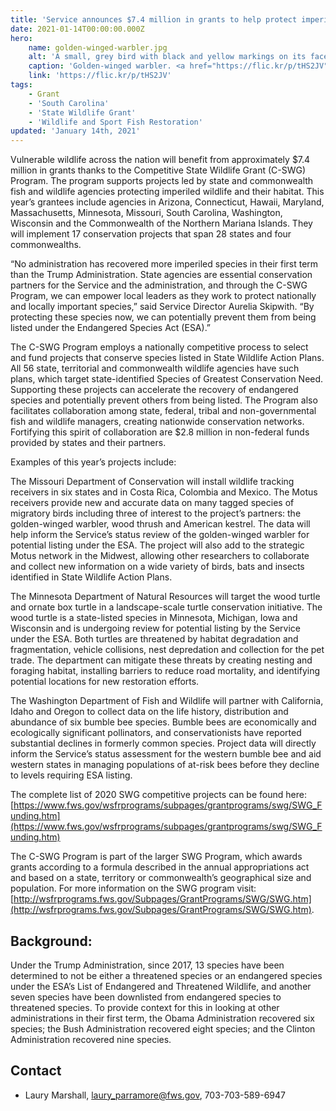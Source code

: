 ```yaml
---
title: 'Service announces $7.4 million in grants to help protect imperiled species'
date: 2021-01-14T00:00:00.000Z
hero:
    name: golden-winged-warbler.jpg
    alt: 'A small, grey bird with black and yellow markings on its face and wings.'
    caption: 'Golden-winged warbler. <a href="https://flic.kr/p/tHS2JV">Photo</a> by Caleb Putnam, CC BY-SA 2.0.'
    link: 'https://flic.kr/p/tHS2JV'
tags:
    - Grant
    - 'South Carolina'
    - 'State Wildlife Grant'
    - 'Wildlife and Sport Fish Restoration'
updated: 'January 14th, 2021'
---
```


Vulnerable wildlife across the nation will benefit from approximately $7.4 million in grants thanks to the Competitive State Wildlife Grant (C-SWG) Program. The program supports projects led by state and commonwealth fish and wildlife agencies protecting imperiled wildlife and their habitat. This year’s grantees include agencies in Arizona, Connecticut, Hawaii, Maryland, Massachusetts, Minnesota, Missouri, South Carolina, Washington, Wisconsin and the Commonwealth of the Northern Mariana Islands. They will implement 17 conservation projects that span 28 states and four commonwealths. 

“No administration has recovered more imperiled species in their first term than the Trump Administration. State agencies are essential conservation partners for the Service and the administration, and through the C-SWG Program, we can empower local leaders as they work to protect nationally and locally important species,” said Service Director Aurelia Skipwith. “By protecting these species now, we can potentially prevent them from being listed under the Endangered Species Act (ESA).” 

The C-SWG Program employs a nationally competitive process to select and fund projects that conserve species listed in State Wildlife Action Plans. All 56 state, territorial and commonwealth wildlife agencies have such plans, which target state-identified Species of Greatest Conservation Need. Supporting these projects can accelerate the recovery of endangered species and potentially prevent others from being listed. The Program also facilitates collaboration among state, federal, tribal and non-governmental fish and wildlife managers, creating nationwide conservation networks. Fortifying this spirit of collaboration are $2.8 million in non-federal funds provided by states and their partners. 

Examples of this year’s projects include:

The Missouri Department of Conservation will install wildlife tracking receivers in six states and in Costa Rica, Colombia and Mexico. The Motus receivers provide new and accurate data on many tagged species of migratory birds including three of interest to the project’s partners: the golden-winged warbler, wood thrush and American kestrel. The data will help inform the Service’s status review of the golden-winged warbler for potential listing under the ESA. The project will also add to the strategic Motus network in the Midwest, allowing other researchers to collaborate and collect new information on a wide variety of birds, bats and insects identified in State Wildlife Action Plans.

The Minnesota Department of Natural Resources will target the wood turtle and ornate box turtle in a landscape-scale turtle conservation initiative. The wood turtle is a state-listed species in Minnesota, Michigan, Iowa and Wisconsin and is undergoing review for potential listing by the Service under the ESA. Both turtles are threatened by habitat degradation and fragmentation, vehicle collisions, nest depredation and collection for the pet trade. The department can mitigate these threats by creating nesting and foraging habitat, installing barriers to reduce road mortality, and identifying potential locations for new restoration efforts.

The Washington Department of Fish and Wildlife will partner with California, Idaho and Oregon to collect data on the life history, distribution and abundance of six bumble bee species. Bumble bees are economically and ecologically significant pollinators, and conservationists have reported substantial declines in formerly common species. Project data will directly inform the Service’s status assessment for the western bumble bee and aid western states in managing populations of at-risk bees before they decline to levels requiring ESA listing. 

The complete list of 2020 SWG competitive projects can be found here: 
[https://www.fws.gov/wsfrprograms/subpages/grantprograms/swg/SWG_Funding.htm](https://www.fws.gov/wsfrprograms/subpages/grantprograms/swg/SWG_Funding.htm)
 
The C-SWG Program is part of the larger SWG Program, which awards grants according to a formula described in the annual appropriations act and based on a state, territory or commonwealth’s geographical size and population. For more information on the SWG program visit: 
[http://wsfrprograms.fws.gov/Subpages/GrantPrograms/SWG/SWG.htm](http://wsfrprograms.fws.gov/Subpages/GrantPrograms/SWG/SWG.htm).  


## Background: 
Under the Trump Administration, since 2017, 13 species have been determined to not be either a threatened species or an endangered species under the ESA’s List of Endangered and Threatened Wildlife, and another seven species have been downlisted from endangered species to threatened species. To provide context for this in looking at other administrations in their first term, the Obama Administration recovered six species; the Bush Administration recovered eight species; and the Clinton Administration recovered nine species.

## Contact

- Laury Marshall, [laury_parramore@fws.gov](mailto:laury_parramore@fws.gov), 703-703-589-6947


